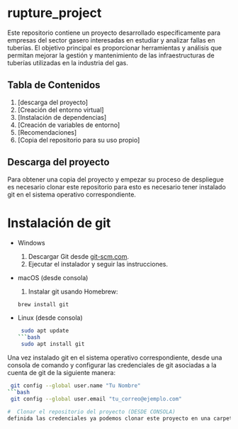 # rupture_project

Este repositorio contiene un proyecto desarrollado específicamente para empresas del sector gasero interesadas en estudiar y analizar fallas en tuberías. El objetivo principal es proporcionar herramientas y análisis que permitan mejorar la gestión y mantenimiento de las infraestructuras de tuberías utilizadas en la industria del gas.

## Tabla de Contenidos

1. [descarga del proyecto]
2. [Creación del entorno virtual]
3. [Instalación de dependencias]
4. [Creación de variables de entorno]
5. [Recomendaciones]
6. [Copia del repositorio para su uso propio]

## Descarga del proyecto

Para obtener una copia del proyecto y empezar su proceso de despliegue es necesario clonar este repositorio para esto es necesario tener instalado git en el sistema operativo correspondiente.

# Instalación de git 

* Windows
  1) Descargar Git desde [git-scm.com](https://git-scm.com/).
  2) Ejecutar el instalador y seguir las instrucciones.

* macOS (desde consola)
  1) Instalar git usando Homebrew:
    ```bash
    brew install git
* Linux (desde consola)
   ```bash
    sudo apt update
   ```bash
    sudo apt install git

Una vez instalado git en el sistema operativo correspondiente, desde una consola de comando y configurar las credenciales de git asociadas a la cuenta de git de la siguiente manera:

   ```bash
    git config --global user.name "Tu Nombre"
   ```bash
    git config --global user.email "tu_correo@ejemplo.com"

#  Clonar el repositorio del proyecto (DESDE CONSOLA)
definida las credenciales ya podemos clonar este proyecto en una carpeta dentro de nuestra pc, para esto dentro de una consola de comando y ubicandonos en la ruta de la carpeta donde queremos ubicar el proyecto ejecutar el siguiente comando


